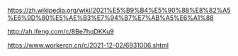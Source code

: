 https://zh.wikipedia.org/wiki/2021%E5%B9%B4%E5%90%88%E8%82%A5%E6%9D%80%E5%AE%B3%E7%94%B7%E7%AB%A5%E6%A1%88

http://ah.ifeng.com/c/8Be7hqDKKu9

https://www.workercn.cn/c/2021-12-02/6931006.shtml